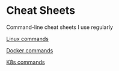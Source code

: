 # Cheat Sheets

Command-line cheat sheets I use regularly

[Linux commands](LinuxCommands.md)

[Docker commands](DockerCommands.md)

[K8s commands](K8sCommands.md)